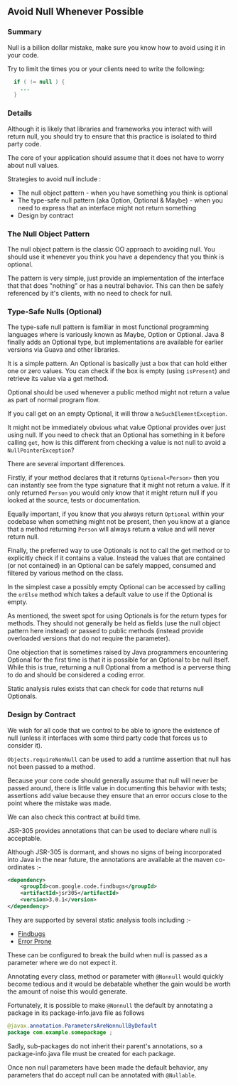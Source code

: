 ## Avoid Null Whenever Possible

### Summary

Null is a billion dollar mistake, make sure you know how to avoid using it in your code.

Try to limit the times you or your clients need to write the following:

```java
  if ( != null ) {
    ...
  }
```
### Details

Although it is likely that libraries and frameworks you interact with will return null, you should try to ensure that this practice is isolated to third party code. 

The core of your application should assume that it does not have to worry about null values. 

Strategies to avoid null include :

* The null object pattern - when you have something you think is optional
* The type-safe null pattern (aka Option, Optional & Maybe) - when you need to express that an interface might not return something
* Design by contract

### The Null Object Pattern

The null object pattern is the classic OO approach to avoiding null. You should use it whenever you think you have a dependency that you think is optional.

The pattern is very simple, just provide an implementation of the interface that that does "nothing" or has a neutral behavior. This can then be safely referenced by it's clients, with no need to check for null.

### Type-Safe Nulls (Optional)

The type-safe null pattern is familiar in most functional programming languages where is variously known as Maybe, Option or Optional. Java 8 finally adds an Optional type, but implementations are available for earlier versions via Guava and other libraries.

It is a simple pattern. An Optional is basically just a box that can hold either one or zero values. You can check if the box is empty (using `isPresent`) and retrieve its value via a get method.

Optional should be used whenever a public method might not return a value as part of normal program flow.

If you call get on an empty Optional, it will throw a `NoSuchElementException`.

It might not be immediately obvious what value Optional provides over just using null. If you need to check that an Optional has something in it before calling `get`, how is this different from checking a value is not null to avoid a `NullPointerException`?

There are several important differences.

Firstly, if your method declares that it returns `Optional<Person>` then you can instantly see from the type signature that it might not return a value. If it only returned `Person` you would only know that it might return null if you looked at the source, tests or documentation.

Equally important, if you know that you always return `Optional` within your codebase when something might not be present, then you know at a glance that a method returning `Person` will always return a value and will never return null.

Finally, the preferred way to use Optionals is not to call the get method or to explicitly check if it contains a value. Instead the values that are contained (or not contained) in an Optional can be safely  mapped, consumed and filtered by various method on the class.

In the simplest case a possibly empty Optional can be accessed by calling the `orElse` method which takes a default value to use if the Optional is empty.

As mentioned, the sweet spot for using Optionals is for the return types for methods. They should not generally be held as fields (use the null object pattern here instead) or passed to public methods (instead provide overloaded versions that do not require the parameter).

One objection that is sometimes raised by Java programmers encountering Optional for the first time is that it is possible for an Optional to be null itself. While this is true, returning a null Optional from a method is a perverse thing to do and should be considered a coding error.

Static analysis rules exists that can check for code that returns null Optionals.

### Design by Contract

We wish for all code that we control to be able to ignore the existence of null (unless it interfaces with some third party code that forces us to consider it). 

`Objects.requireNonNull` can be used to add a runtime assertion that null has not been passed to a method.

Because your core code should generally assume that null will never be passed around, there is little value in documenting this behavior with tests; assertions add value because they ensure that an error occurs close to the point where the mistake was made.

We can also check this contract at build time.

JSR-305 provides annotations that can be used to declare where null is acceptable. 

Although JSR-305 is dormant, and shows no signs of being incorporated into Java in the near future, the annotations are available at the maven co-ordinates :-

```xml
<dependency>
    <groupId>com.google.code.findbugs</groupId>
    <artifactId>jsr305</artifactId>
    <version>3.0.1</version>
</dependency>
```

They are supported by several static analysis tools including :-

* [Findbugs](http://findbugs.sourceforge.net/)
* [Error Prone](http://errorprone.info/)

These can be configured to break the build when null is passed as a parameter where we do not expect it.

Annotating every class, method or parameter with `@Nonnull` would quickly become tedious and it would be debatable whether the gain would be worth the amount of noise this would generate.

Fortunately, it is possible to make `@Nonnull` the default by annotating a package in its package-info.java file as follows

```java
@javax.annotation.ParametersAreNonnullByDefault
package com.example.somepackage ;
```

Sadly, sub-packages do not inherit their parent's annotations, so a package-info.java file must be created for each package.

Once non null parameters have been made the default behavior, any parameters that do accept null can be annotated with `@Nullable`.


